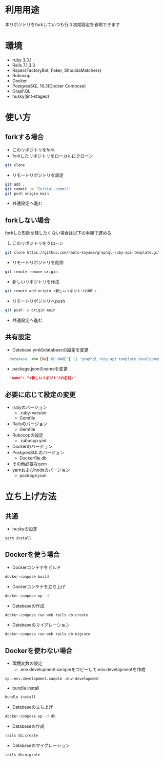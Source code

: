 # 利用用途

本リポジトリをforkしていつも行う初期設定を省略できます

# 環境

- ruby 3.3.1
- Rails 7.1.3.3
- Rspec(FactoryBot, Faker, ShouldaMatchers)
- Rubocop
- Docker
- PostgresSQL 16.3(Docker Compose)
- GraphQL
- husky(lint-staged)

# 使い方
## forkする場合

- このリポジトリをfork
- forkしたリポジトリをローカルにクローン
```bash
git clone
```
- リモートリポジトリを設定
```bash
git add .
git commit -m "Initial commit"
git push origin main
```

- 共通設定へ進む

## forkしない場合

forkした形跡を残したくない場合は以下の手順で進める

1. このリポジトリをクローン
```bash
git clone https://github.com/naoto-koyama/graphql-ruby-api-template.git
```

- リモートリポジトリを削除
```bash
git remote remove origin
```

- 新しいリポジトリを作成
```bash
git remote add origin <新しいリポジトリのURL>
```

- リモートリポジトリへpush
```bash
git push -u origin main
```

- 共通設定へ進む

## 共有設定

- Database.ymlのdatabaseの設定を変更
```ruby
  database: <%= ENV['DB_NAME'] || 'graphql_ruby_api_template_development' %> # ここを変更(test, productionも同様)
```

- package.jsonのnameを変更
```json
  "name": "<新しいリポジトリの名前>"
```

## 必要に応じて設定の変更
- rubyのバージョン
  - .ruby-version
  - Gemfile
- Railsのバージョン
  - Gemfile
- Rubocopの設定
  - .rubocop.yml
- Dockerのバージョン
- PostgresSQLのバージョン
  - Dockerfile.db
- その他必要なgem
- yarnおよびnodeのバージョン
  - package.json

# 立ち上げ方法
## 共通
- huskyの設定
```bash
yarn install
```

## Dockerを使う場合

- Dockerコンテナをビルド
```bash
docker-compose build
```

- Dockerコンテナを立ち上げ
```bash
docker-compose up -d
```

- Databaseの作成
```bash
docker-compose run web rails db:create
```

- Databaseのマイグレーション
```bash
docker-compose run web rails db:migrate
```

## Dockerを使わない場合

- 環境変数の設定
  - .env.development.sampleをコピーして.env.developmentを作成
```bash
cp .env.development.sample .env.development
```

- bundle install
```bash
bundle install
```

- Databaseの立ち上げ
```bash
docker-compose up -d db
```

- Databaseの作成
```bash
rails db:create
```

- Databaseのマイグレーション
```bash
rails db:migrate
```
